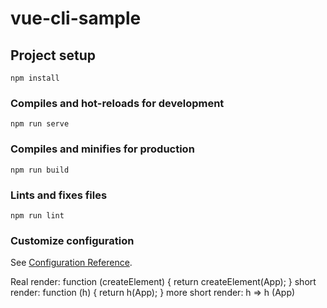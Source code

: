 # vue-cli-sample

## Project setup

```
npm install
```

### Compiles and hot-reloads for development

```
npm run serve
```

### Compiles and minifies for production

```
npm run build
```

### Lints and fixes files

```
npm run lint
```

### Customize configuration

See [Configuration Reference](https://cli.vuejs.org/config/).

Real
render: function (createElement) {
return createElement(App);
}
short
render: function (h) {
return h(App);
}
more short
render: h => h (App)
